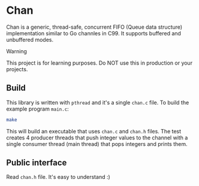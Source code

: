 # Chan
Chan is a generic, thread-safe, concurrent FIFO (Queue data structure) implementation similar to Go channles in C99.
It supports buffered and unbuffered modes.

> [!WARNING]
> This project is for learning purposes. Do NOT use this in production or your projects.

## Build
This library is written with `pthread` and it's a single `chan.c` file. To build the example program `main.c`:
```bash
make
```
This will build an executable that uses `chan.c` and `chan.h` files. The test creates 4 producer threads that push integer
values to the channel with a single consumer thread (main thread) that pops integers and prints them.

## Public interface
Read `chan.h` file. It's easy to understand :)
